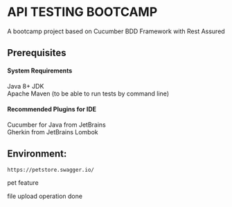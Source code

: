 # API TESTING BOOTCAMP

A bootcamp project based on Cucumber BDD Framework with Rest Assured

## Prerequisites

#### System Requirements
Java 8+ JDK\
Apache Maven (to be able to run tests by command line)

#### Recommended Plugins for IDE
Cucumber for Java from JetBrains\
Gherkin from JetBrains
Lombok

## Environment: 
`https://petstore.swagger.io/`


pet feature

file upload operation done
